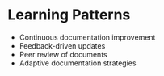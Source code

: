 # Learning Patterns

- Continuous documentation improvement
- Feedback-driven updates
- Peer review of documents
- Adaptive documentation strategies
